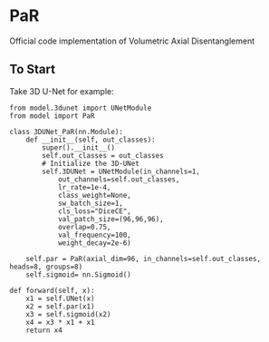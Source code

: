 # PaR
Official code implementation of Volumetric Axial Disentanglement

## To Start
Take 3D U-Net for example:

    from model.3dunet import UNetModule
    from model import PaR
    
    class 3DUNet_PaR(nn.Module):
        def __init__(self, out_classes):
            super().__init__()
            self.out_classes = out_classes
            # Initialize the 3D-UNet
            self.3DUNet = UNetModule(in_channels=1,
                out_channels=self.out_classes,
                lr_rate=1e-4,
                class_weight=None,
                sw_batch_size=1,
                cls_loss="DiceCE",
                val_patch_size=(96,96,96),
                overlap=0.75,
                val_frequency=100,
                weight_decay=2e-6)

        self.par = PaR(axial_dim=96, in_channels=self.out_classes, heads=8, groups=8)
        self.sigmoid= nn.Sigmoid()

    def forward(self, x):
        x1 = self.UNet(x)
        x2 = self.par(x1)
        x3 = self.sigmoid(x2)
        x4 = x3 * x1 + x1
        return x4
